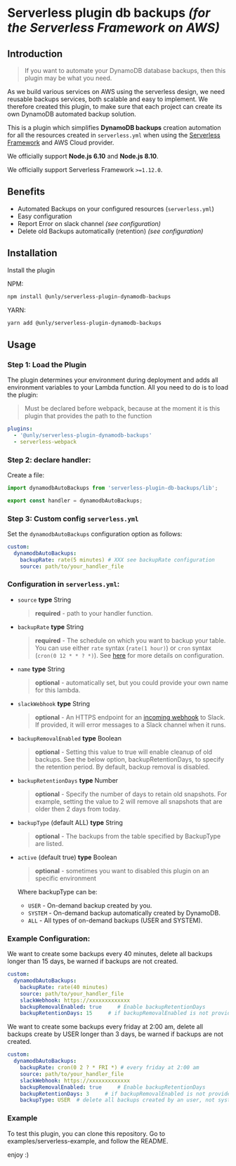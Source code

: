 # Serverless plugin db backups _(for the Serverless Framework on AWS)_

## Introduction

> If you want to automate your DynamoDB database backups, then this plugin may be what you need.

As we build various services on AWS using the serverless design, we need reusable backups services, both scalable and easy to implement.
We therefore created this plugin, to make sure that each project can create its own DynamoDB automated backup solution.

This is a plugin which simplifies **DynamoDB backups** creation automation for all the resources created in
`serverless.yml` when using the [Serverless Framework](https://serverless.com) and AWS Cloud provider.


We officially support **Node.js 6.10** and **Node.js 8.10**.

We officially support Serverless Framework `>=1.12.0`.

## Benefits

* Automated Backups on your configured resources (`serverless.yml`)
* Easy configuration
* Report Error on slack channel _(see configuration)_
* Delete old Backups automatically (retention) _(see configuration)_

## Installation

Install the plugin

NPM:
```bash
npm install @unly/serverless-plugin-dynamodb-backups
```

YARN:
```bash
yarn add @unly/serverless-plugin-dynamodb-backups
```

## Usage

### Step 1: Load the Plugin

The plugin determines your environment during deployment and adds all environment variables to your Lambda function. 
All you need to do is to load the plugin:

> Must be declared before webpack, because at the moment it is this plugin that provides the path to the function

```yaml
plugins:
  - '@unly/serverless-plugin-dynamodb-backups'
  - serverless-webpack
```

### Step 2: declare handler:

Create a file:

```javascript
import dynamodbAutoBackups from 'serverless-plugin-db-backups/lib';

export const handler = dynamodbAutoBackups;
```

### Step 3: Custom config `serverless.yml`

Set the `dynamodbAutoBackups` configuration option as follows:

```yaml
custom:
  dynamodbAutoBackups:
    backupRate: rate(5 minutes) # XXX see backupRate configuration
    source: path/to/your_handler_file
```

### Configuration in `serverless.yml`:
* `source`  **type** String
  > **required** - path to your handler function.
* `backupRate`  **type** String
  > **required** - The schedule on which you want to backup your table. You can use either `rate` syntax (`rate(1 hour)`) or `cron` syntax (`cron(0 12 * * ? *)`). See [here](https://serverless.com/framework/docs/providers/aws/events/schedule/) for more details on configuration.
* `name`  **type** String
  > **optional** - automatically set, but you could provide your own name for this lambda.
* `slackWebhook`  **type** String
  > **optional** - An HTTPS endpoint for an [incoming webhook](https://api.slack.com/incoming-webhooks) to Slack. If provided, it will error messages to a Slack channel when it runs.
* `backupRemovalEnabled`  **type** Boolean
  > **optional** - Setting this value to true will enable cleanup of old backups. See the below option, backupRetentionDays, to specify the retention period. By default, backup removal is disabled.
* `backupRetentionDays`  **type** Number
  > **optional** - Specify the number of days to retain old snapshots. For example, setting the value to 2 will remove all snapshots that are older then 2 days from today.
* `backupType` (default ALL)  **type** String
  > **optional** - The backups from the table specified by BackupType are listed.
* `active` (default true)  **type** Boolean
  > **optional** - sometimes you want to disabled this plugin on an specific environment

   Where backupType can be:
   * `USER` - On-demand backup created by you.
   * `SYSTEM` - On-demand backup automatically created by DynamoDB.
   * `ALL` - All types of on-demand backups (USER and SYSTEM).


### Example Configuration:

We want to create some backups every 40 minutes, delete all backups longer than 15 days, be warned if backups are not created.

```yaml
custom:
  dynamodbAutoBackups:
    backupRate: rate(40 minutes)
    source: path/to/your_handler_file
    slackWebhook: https://xxxxxxxxxxxxx
    backupRemovalEnabled: true     # Enable backupRetentionDays
    backupRetentionDays: 15     # if backupRemovalEnabled is not provided, then backupRetentionDays is not used
```

We want to create some backups every friday at 2:00 am, delete all backups create by USER longer than 3 days, be warned if backups are not created.
```yaml
custom:
  dynamodbAutoBackups:
    backupRate: cron(0 2 ? * FRI *) # every friday at 2:00 am
    source: path/to/your_handler_file
    slackWebhook: https://xxxxxxxxxxxxx
    backupRemovalEnabled: true     # Enable backupRetentionDays
    backupRetentionDays: 3     # if backupRemovalEnabled is not provide, then backupRetentionDays is not used
    backupType: USER  # delete all backups created by an user, not system backups
```

### Example

To test this plugin, you can clone this repository.
Go to examples/serverless-example, and follow the README.

enjoy :)
